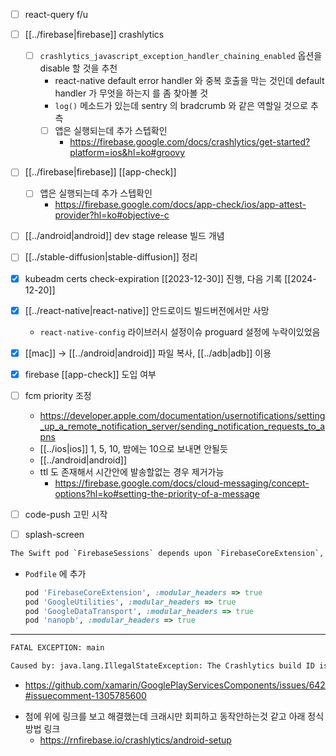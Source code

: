 - [ ] react-query f/u
- [ ] [[../firebase|firebase]] crashlytics
  - [ ] `crashlytics_javascript_exception_handler_chaining_enabled` 옵션을 disable 할 것을 추천
    - react-native default error handler 와 중복 호출을 막는 것인데 default handler 가 무엇을 하는지 를 좀 찾아볼 것
    - `log()` 메소드가 있는데 sentry 의 bradcrumb 와 같은 역할일 것으로 추측
    - [ ] 앱은 실행되는데 추가 스텝확인
      + https://firebase.google.com/docs/crashlytics/get-started?platform=ios&hl=ko#groovy
- [ ] [[../firebase|firebase]] [[app-check]]
    - [ ] 앱은 실행되는데 추가 스텝확인
      + https://firebase.google.com/docs/app-check/ios/app-attest-provider?hl=ko#objective-c
- [ ] [[../android|android]] dev stage release 빌드 개념
- [ ] [[../stable-diffusion|stable-diffusion]] 정리
- [X] kubeadm certs check-expiration [[2023-12-30]] 진행,  다음 기록 [[2024-12-20]]
- [X] [[../react-native|react-native]] 안드로이드 빌드버전에서만 사망
  - `react-native-config` 라이브러시 설정이슈 proguard 설정에 누락이있었음
- [X] [[mac]] -> [[../android|android]] 파일 복사, [[../adb|adb]] 이용
- [X] firebase [[app-check]] 도입 여부
- [ ] fcm priority 조정
  + https://developer.apple.com/documentation/usernotifications/setting_up_a_remote_notification_server/sending_notification_requests_to_apns
  - [[../ios|ios]] 1, 5, 10, 밤에는 10으로 보내면 안될듯
  - [[../android|android]] 
  - ttl 도 존재해서 시간안에 발송할없는 경우 제거가능
    + https://firebase.google.com/docs/cloud-messaging/concept-options?hl=ko#setting-the-priority-of-a-message
- [ ] code-push 고민 시작
- [ ] splash-screen


```sh 
The Swift pod `FirebaseSessions` depends upon `FirebaseCoreExtension`, `FirebaseInstallations`, `GoogleDataTransport`, and `nanopb`, which do not define modules. To opt into those targets generating module maps (which is necessary to import them from Swift when building as static libraries), you may set `use_modular_headers!` globally in your Podfile, or specify `:modular_headers => true` for particular dependencies.
```
- `Podfile` 에 추가
  ```ruby 
  pod 'FirebaseCoreExtension', :modular_headers => true
  pod 'GoogleUtilities', :modular_headers => true
  pod 'GoogleDataTransport', :modular_headers => true
  pod 'nanopb', :modular_headers => true
  ```
---
```sh 
FATAL EXCEPTION: main

Caused by: java.lang.IllegalStateException: The Crashlytics build ID is missing. This occurs when the Crashlytics Gradle plugin is missing from your app's build configuration. Please review the Firebase Crashlytics onboarding instructions at https://firebase.google.com/docs/crashlytics/get-started?platform=android#add-plugin
```
  + https://github.com/xamarin/GooglePlayServicesComponents/issues/642#issuecomment-1305785600
  - 첨에 위에 링크를 보고 해결했는데 크래시만 회피하고 동작안하는것 같고 아래 정식 방법 링크
    + https://rnfirebase.io/crashlytics/android-setup
